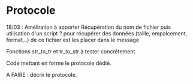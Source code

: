 # Protocole

18/03 : Améliration à apporter 
Récupération du nom de fichier puis utilisation d'un script ? pour récupérer des données (taille, empalcement, format,..) de ce fichier est les placer dans le message

Fonctions str_to_tr et tr_to_str à tester concrêtement.


Code mettant en forme le protocole dédié.

A FAIRE : décrir le protocole.
